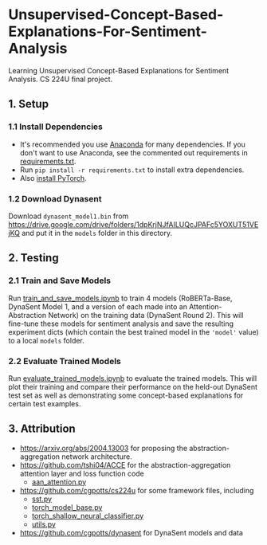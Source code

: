 # Unsupervised-Concept-Based-Explanations-For-Sentiment-Analysis
Learning Unsupervised Concept-Based Explanations for Sentiment Analysis. CS 224U final project.

## 1. Setup

### 1.1 Install Dependencies
- It's recommended you use [Anaconda](https://www.anaconda.com/products/distribution) for many dependencies. If you don't want to use Anaconda, see the commented out requirements in [requirements.txt](./requirements.txt).
- Run `pip install -r requirements.txt` to install extra dependencies.
- Also [install PyTorch](https://pytorch.org/get-started/locally/).

### 1.2 Download Dynasent
Download `dynasent_model1.bin` from https://drive.google.com/drive/folders/1dpKrjNJfAILUQcJPAFc5YOXUT51VEjKQ and put it in the `models` folder in this directory.

## 2. Testing

### 2.1 Train and Save Models
Run [train_and_save_models.ipynb](./train_and_save_models.ipynb) to train 4 models (RoBERTa-Base, DynaSent Model 1, and a version of each made into an Attention-Abstraction Network) on the training data (DynaSent Round 2). This will fine-tune these models for sentiment analysis and save the resulting experiment dicts (which contain the best trained model in the `'model'` value) to a local `models` folder.

### 2.2 Evaluate Trained Models
Run [evaluate_trained_models.ipynb](./evaluate_trained_models.ipynb) to evaluate the trained models. This will plot their training and compare their performance on the held-out DynaSent test set as well as demonstrating some concept-based explanations for certain test examples.

## 3. Attribution

- https://arxiv.org/abs/2004.13003 for proposing the abstraction-aggregation network architecture.
- https://github.com/tshi04/ACCE for the abstraction-aggregation attention layer and loss function code
  - [aan_attention.py](./aan_attention.py)
- https://github.com/cgpotts/cs224u for some framework files, including
  - [sst.py](./sst.py)
  - [torch_model_base.py](./torch_model_base.py)
  - [torch_shallow_neural_classifier.py](./torch_shallow_neural_classifier.py)
  - [utils.py](./utils.py)
- https://github.com/cgpotts/dynasent for DynaSent models and data
